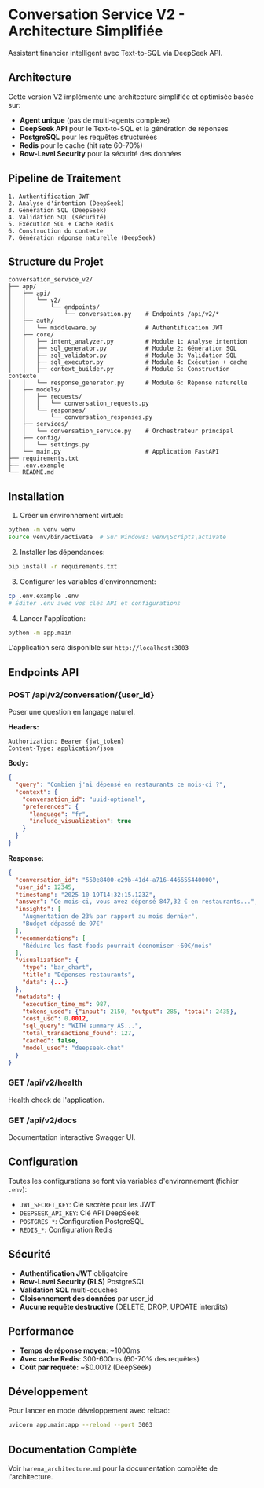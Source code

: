 # Conversation Service V2 - Architecture Simplifiée

Assistant financier intelligent avec Text-to-SQL via DeepSeek API.

## Architecture

Cette version V2 implémente une architecture simplifiée et optimisée basée sur:
- **Agent unique** (pas de multi-agents complexe)
- **DeepSeek API** pour le Text-to-SQL et la génération de réponses
- **PostgreSQL** pour les requêtes structurées
- **Redis** pour le cache (hit rate 60-70%)
- **Row-Level Security** pour la sécurité des données

## Pipeline de Traitement

```
1. Authentification JWT
2. Analyse d'intention (DeepSeek)
3. Génération SQL (DeepSeek)
4. Validation SQL (sécurité)
5. Exécution SQL + Cache Redis
6. Construction du contexte
7. Génération réponse naturelle (DeepSeek)
```

## Structure du Projet

```
conversation_service_v2/
├── app/
│   ├── api/
│   │   └── v2/
│   │       └── endpoints/
│   │           └── conversation.py    # Endpoints /api/v2/*
│   ├── auth/
│   │   └── middleware.py              # Authentification JWT
│   ├── core/
│   │   ├── intent_analyzer.py         # Module 1: Analyse intention
│   │   ├── sql_generator.py           # Module 2: Génération SQL
│   │   ├── sql_validator.py           # Module 3: Validation SQL
│   │   ├── sql_executor.py            # Module 4: Exécution + cache
│   │   ├── context_builder.py         # Module 5: Construction contexte
│   │   └── response_generator.py      # Module 6: Réponse naturelle
│   ├── models/
│   │   ├── requests/
│   │   │   └── conversation_requests.py
│   │   └── responses/
│   │       └── conversation_responses.py
│   ├── services/
│   │   └── conversation_service.py    # Orchestrateur principal
│   ├── config/
│   │   └── settings.py
│   └── main.py                        # Application FastAPI
├── requirements.txt
├── .env.example
└── README.md
```

## Installation

1. Créer un environnement virtuel:
```bash
python -m venv venv
source venv/bin/activate  # Sur Windows: venv\Scripts\activate
```

2. Installer les dépendances:
```bash
pip install -r requirements.txt
```

3. Configurer les variables d'environnement:
```bash
cp .env.example .env
# Éditer .env avec vos clés API et configurations
```

4. Lancer l'application:
```bash
python -m app.main
```

L'application sera disponible sur `http://localhost:3003`

## Endpoints API

### POST /api/v2/conversation/{user_id}

Poser une question en langage naturel.

**Headers:**
```
Authorization: Bearer {jwt_token}
Content-Type: application/json
```

**Body:**
```json
{
  "query": "Combien j'ai dépensé en restaurants ce mois-ci ?",
  "context": {
    "conversation_id": "uuid-optional",
    "preferences": {
      "language": "fr",
      "include_visualization": true
    }
  }
}
```

**Response:**
```json
{
  "conversation_id": "550e8400-e29b-41d4-a716-446655440000",
  "user_id": 12345,
  "timestamp": "2025-10-19T14:32:15.123Z",
  "answer": "Ce mois-ci, vous avez dépensé 847,32 € en restaurants...",
  "insights": [
    "Augmentation de 23% par rapport au mois dernier",
    "Budget dépassé de 97€"
  ],
  "recommendations": [
    "Réduire les fast-foods pourrait économiser ~60€/mois"
  ],
  "visualization": {
    "type": "bar_chart",
    "title": "Dépenses restaurants",
    "data": {...}
  },
  "metadata": {
    "execution_time_ms": 987,
    "tokens_used": {"input": 2150, "output": 285, "total": 2435},
    "cost_usd": 0.0012,
    "sql_query": "WITH summary AS...",
    "total_transactions_found": 127,
    "cached": false,
    "model_used": "deepseek-chat"
  }
}
```

### GET /api/v2/health

Health check de l'application.

### GET /api/v2/docs

Documentation interactive Swagger UI.

## Configuration

Toutes les configurations se font via variables d'environnement (fichier `.env`):

- `JWT_SECRET_KEY`: Clé secrète pour les JWT
- `DEEPSEEK_API_KEY`: Clé API DeepSeek
- `POSTGRES_*`: Configuration PostgreSQL
- `REDIS_*`: Configuration Redis

## Sécurité

- **Authentification JWT** obligatoire
- **Row-Level Security (RLS)** PostgreSQL
- **Validation SQL** multi-couches
- **Cloisonnement des données** par user_id
- **Aucune requête destructive** (DELETE, DROP, UPDATE interdits)

## Performance

- **Temps de réponse moyen**: ~1000ms
- **Avec cache Redis**: 300-600ms (60-70% des requêtes)
- **Coût par requête**: ~$0.0012 (DeepSeek)

## Développement

Pour lancer en mode développement avec reload:
```bash
uvicorn app.main:app --reload --port 3003
```

## Documentation Complète

Voir `harena_architecture.md` pour la documentation complète de l'architecture.
